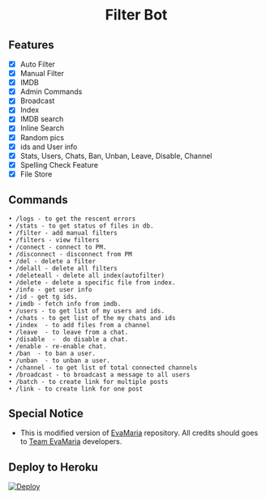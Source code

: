 <h1 align="center">
  <b>Filter Bot</b>
</h1>

## Features

- [x] Auto Filter
- [x] Manual Filter
- [x] IMDB
- [x] Admin Commands
- [x] Broadcast
- [x] Index
- [x] IMDB search
- [x] Inline Search
- [x] Random pics
- [x] ids and User info 
- [x] Stats, Users, Chats, Ban, Unban, Leave, Disable, Channel
- [x] Spelling Check Feature
- [x] File Store

## Commands
```
• /logs - to get the rescent errors
• /stats - to get status of files in db.
• /filter - add manual filters
• /filters - view filters
• /connect - connect to PM.
• /disconnect - disconnect from PM
• /del - delete a filter
• /delall - delete all filters
• /deleteall - delete all index(autofilter)
• /delete - delete a specific file from index.
• /info - get user info
• /id - get tg ids.
• /imdb - fetch info from imdb.
• /users - to get list of my users and ids.
• /chats - to get list of the my chats and ids 
• /index  - to add files from a channel
• /leave  - to leave from a chat.
• /disable  -  do disable a chat.
• /enable - re-enable chat.
• /ban  - to ban a user.
• /unban  - to unban a user.
• /channel - to get list of total connected channels
• /broadcast - to broadcast a message to all users
• /batch - to create link for multiple posts
• /link - to create link for one post
```
## Special Notice
 - This is modified version of [EvaMaria](https://github.com/EvamariaTG/EvaMaria) repository. All credits should goes to [Team EvaMaria](https://t.me/TeamEvamaria) developers.

## Deploy to Heroku

[![Deploy](https://www.herokucdn.com/deploy/button.svg)](https://heroku.com/deploy?template=https://github.com/SLHansakaAnuhas/SLFilmsBot)
